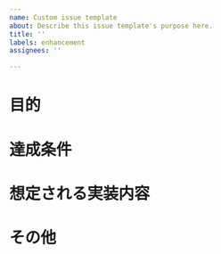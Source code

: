 ```yaml
---
name: Custom issue template
about: Describe this issue template's purpose here.
title: ''
labels: enhancement
assignees: ''

---
```


# 目的

# 達成条件

# 想定される実装内容

# その他
